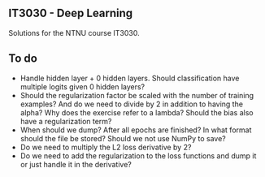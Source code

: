 IT3030 - Deep Learning
----------------------

Solutions for the NTNU course IT3030.

## To do

- Handle hidden layer + 0 hidden layers. Should classification have multiple logits given 0 hidden layers?
- Should the regularization factor be scaled with the number of training examples? And do we need to divide by 2 in addition to having the alpha? Why does the exercise refer to a lambda? Should the bias also have a regularization term?
- When should we dump? After all epochs are finished? In what format should the file be stored? Should we not use NumPy to save?
- Do we need to multiply the L2 loss derivative by 2?
- Do we need to add the regularization to the loss functions and dump it or just handle it in the derivative?
